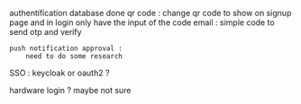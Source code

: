 authentification 
    database done 
    qr code : 
        change qr code to show on signup page and in login only have the input of the code 
    email : 
    simple code to send otp and verify 

    push notification approval :  
        need to do some research
SSO : 
keycloak or oauth2 ? 

hardware login ? maybe not sure 

